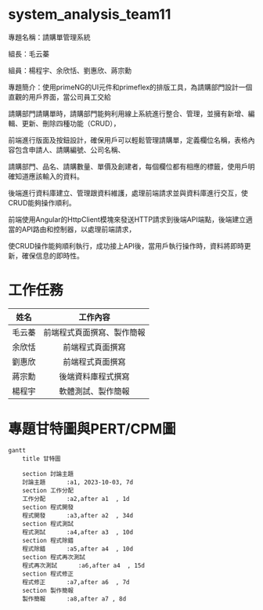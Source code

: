 # system_analysis_team11
專題名稱：請購單管理系統

組長：毛云蓁

組員：楊程宇、余欣恬、劉惠欣、蔣宗勳

專題簡介：使用primeNG的UI元件和primeflex的排版工具，為請購部門設計一個直觀的用戶界面，當公司員工交給

請購部門請購單時，請購部門能夠利用線上系統進行整合、管理，並擁有新增、編輯、更新、刪除四種功能（CRUD），

前端進行版面及按鈕設計，確保用戶可以輕鬆管理請購單，定義欄位名稱，表格內容包含申請人、請購編號、公司名稱、

請購部門、品名、請購數量、單價及創建者，每個欄位都有相應的標籤，使用戶明確知道應該輸入的資料。

後端進行資料庫建立、管理跟資料維護，處理前端請求並與資料庫進行交互，使CRUD能夠操作順利。

前端使用Angular的HttpClient模塊來發送HTTP請求到後端API端點，後端建立適當的API路由和控制器，以處理前端請求，

使CRUD操作能夠順利執行，成功接上API後，當用戶執行操作時，資料將即時更新，確保信息的即時性。

# 工作任務

| 姓名 | 工作內容 |
| :-: | :-: |
| 毛云蓁 | 前端程式頁面撰寫、製作簡報 |
| 余欣恬 | 前端程式頁面撰寫 |
| 劉惠欣 | 前端程式頁面撰寫 |
| 蔣宗勳 | 後端資料庫程式撰寫|
| 楊程宇 | 軟體測試、製作簡報 |

# 專題甘特圖與PERT/CPM圖
```mermaid
gantt
    title 甘特圖

    section 討論主題
    討論主題      :a1, 2023-10-03, 7d
    section 工作分配
    工作分配      :a2,after a1  , 1d
    section 程式開發
    程式開發      :a3,after a2  , 34d
    section 程式測試
    程式測試      :a4,after a3  , 10d
    section 程式除錯
    程式除錯      :a5,after a4  , 10d
    section 程式再次測試
    程式再次測試      :a6,after a4  , 15d
    section 程式修正
    程式修正      :a7,after a6  , 7d
    section 製作簡報
    製作簡報      :a8,after a7 , 8d
```
